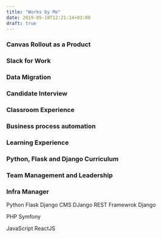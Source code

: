 ```yaml
---
title: "Works by Me"
date: 2019-05-18T12:21:14+03:00
draft: true
---
```


### Canvas Rollout as a Product
### Slack for Work
### Data Migration
### Candidate Interview
### 



### Classroom Experience
### Business process automation
### Learning Experience
### Python, Flask and Django Curriculum
### Team Management and Leadership
### Infra Manager

Python
Flask
Django CMS
DJango REST Framewrok
Django

PHP
Symfony

JavaScript
ReactJS
